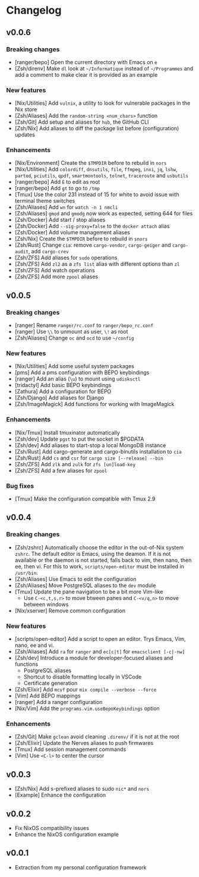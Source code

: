 # Changelog

## v0.0.6

### Breaking changes

* [ranger/bepo] Open the current directory with Emacs on `e`
* [Zsh/direnv] Make `dl` look at `~/Informatique` instead of `~/Programmes` and
    add a comment to make clear it is provided as an example

### New features

* [Nix/Utilities] Add `vulnix`, a utility to look for vulnerable packages in the
    Nix store
* [Zsh/Aliases] Add the `random-string <num_chars>` function
* [Zsh/Git] Add setup and aliases for `hub`, the GitHub CLI
* [Zsh/Nix] Add aliases to diff the package list before (configuration) updates

### Enhancements

* [Nix/Environment] Create the `$TMPDIR` before to rebuild in `nors`
* [Nix/Utilities] Add `colordiff`, `dnsutils`, `file`, `ffmpeg`, `inxi`, `jq`,
    `lshw`, `parted`, `pciutils`, `qpdf`, `smartmontools`, `telnet`,
    `traceroute` and `usbutils`
* [ranger/bepo] Add `È` to edit as root
* [ranger/bepo] Add `gt` to go to `/tmp`
* [Tmux] Use the color 231 instead of 15 for white to avoid issue with terminal
    theme switches
* [Zsh/Aliases] Add `wn` for `watch -n 1 nmcli`
* [Zsh/Aliases] `gmod` and `gmodg` now work as expected, setting 644 for files
* [Zsh/Docker] Add start / stop aliases
* [Zsh/Docker] Add `--sig-proxy=false` to the `docker attach` alias
* [Zsh/Docker] Add volume management aliases
* [Zsh/Nix] Create the `$TMPDIR` before to rebuild in `snors`
* [Zsh/Rust] Change `cia`: remove `cargo-vendor`, `cargo-geiger` and
    `cargo-audit`, add `cargo-crev`
* [Zsh/ZFS] Add aliases for `sudo` operations
* [Zsh/ZFS] Add `zl2` as a `zfs list` alias with different options than `zl`
* [Zsh/ZFS] Add watch operations
* [Zsh/ZFS] Add more `zpool` aliases

## v0.0.5

### Breaking changes

* [ranger] Rename `ranger/rc.conf` to `ranger/bepo_rc.conf`
* [ranger] Use `\\` to unmount as user, `\!` as root
* [Zsh/Aliases] Change `oc` and `ocd` to use `~/config`

### New features

* [Nix/Utilities] Add some useful system packages
* [pms] Add a pms configuration with BÉPO keybindings
* [ranger] Add an alias (`\u`) to mount using `udisksctl`
* [tridactyl] Add basic BÉPO keybindings
* [Zathura] Add a configuration for BÉPO
* [Zsh/Django] Add aliases for Django
* [Zsh/ImageMagick] Add functions for working with ImageMagick

### Enhancements

* [Nix/Tmux] Install tmuxinator automatically
* [Zsh/dev] Update `pgst` to put the socket in $PGDATA
* [Zsh/dev] Add aliases to start-stop a local MongoDB instance
* [Zsh/Rust] Add cargo-generate and cargo-binutils installation to `cia`
* [Zsh/Rust] Add `cs` and `csr` for `cargo size [--release] --bin`
* [Zsh/ZFS] Add `zlk` and `zulk` for `zfs [un]load-key`
* [Zsh/ZFS] Add a few aliases for `zpool`

### Bug fixes

* [Tmux] Make the configuration compatible with Tmux 2.9

## v0.0.4

### Breaking changes

* [Zsh/zshrc] Automatically choose the editor in the out-of-Nix system `zshrc`.
    The default editor is Emacs, using the deamon. If it is not available or the
    daemon is not started, falls back to vim, then nano, then ee, then vi. For
    this to work, `scripts/open-editor` must be installed in `/usr/bin`.
* [Zsh/Aliases] Use Emacs to edit the configuration
* [Zsh/Aliases] Move PostgreSQL aliases to the `dev` module
* [Tmux] Update the pane navigation to be a bit more Vim-like
    * Use `C-<c,t,s,r>` to move btween panes and `C-<v/q,n>` to move between
      windows
* [Nix/xserver] Remove common configuration

### New features

* [scripts/open-editor] Add a script to open an editor. Trys Emacs, Vim, nano,
    ee and vi.
* [Zsh/Aliases] Add `ra` for `ranger` and `ec[c|t]` for `emacsclient [-c|-nw]`
* [Zsh/dev] Introduce a module for developer-focused aliases and functions
    * PostgreSQL aliases
    * Shortcut to disable formatting locally in VSCode
    * Certificate generation
* [Zsh/Elixir] Add `mcvf` pour `mix compile --verbose --force`
* [Vim] Add BÉPO mappings
* [ranger] Add a ranger configuration
* [Nix/Vim] Add the `programs.vim.useBepoKeybindings` option

### Enhancements

* [Zsh/Git] Make `gclean` avoid cleaning `.direnv/` if it is not at the root
* [Zsh/Elixir] Update the Nerves aliases to push firmwares
* [Tmux] Add session management commands
* [Vim] Use `<C-l>` to center the cursor

## v0.0.3

* [Zsh/Nix] Add s-prefixed aliases to sudo `nic*` and `nors`
* [Example] Enhance the configuration

## v0.0.2

* Fix NixOS compatibility issues
* Enhance the NixOS configuration example

## v0.0.1

* Extraction from my personal configuration framework
